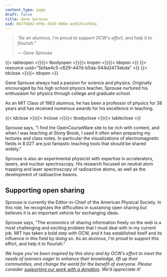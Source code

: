 ```yaml
---
content_type: page
draft: false
title: Gene Sprouse
uid: 04779b02-0f0c-45d7-806e-ac653fc4f63a
---
```

> *"As an alumnus, I'm proud to support OCW's effort, and help it to flourish."*
> 
> *— Gene Sprouse*

{{< tableopen >}}{{< tbodyopen >}}{{< tropen >}}{{< tdopen >}}
{{< resource uuid="5bfae4c5-c629-447d-b5da-044d2473ebda" >}}
{{< tdclose >}}{{< tdopen >}}

Gene Sprouse always had a passion for science and physics. Originally encouraged by his high school physics teacher, Sprouse nurtured his enthusiasm for physics through college and graduate school.

As an MIT Class of 1963 alumnus, he has been a professor of physics for 38 years and has received numerous awards for his excellence in teaching.

{{< tdclose >}}{{< trclose >}}{{< tbodyclose >}}{{< tableclose >}}

Sprouse says, "I find the OpenCourseWare site to be rich with content, and when I was teaching at Stony Brook, I used it often when preparing my lectures and class notes. In particular the visualizations of electromagnetic fields in 8.02T are just fantastic teaching tools that should be shared widely."

Sprouse is also an experimental physicist with expertise in accelerators, lasers, and nuclear spectroscopy. His research focused on neutral atom trapping and laser spectroscopy of radioactive atoms, as well as the development of radioactive beams.

## Supporting open sharing

Sprouse is currently the Editor-in-Chief of the American Physical Society. In this role, he recognizes the difficulties in sustaining open sharing but believes it is an important vehicle for exchanging ideas.

Sprouse says, "The economics of sharing information freely on the web is a most challenging and exciting problem that I must deal with in my current job. MIT has taken a bold step with OCW, and it has established itself and its influence in this field by doing so. As an alumnus, I'm proud to support this effort, and help it to flourish."

*We hope you’ve been inspired by this story and by OCW’s effort to meet the needs of learners eager to enhance their knowledge, lift up their communities, and change the world for the benefit of everyone. Please consider* [*supporting our work with a donation*](https://giving.mit.edu/give/to/ocw/?utm_source=site&utm_medium=ocwstories&utm_campaign=donate&utm_content=sprouse)*. We’d appreciate it!*